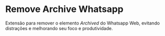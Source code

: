 # Remove Archive Whatsapp

Extensão para remover o elemento _Archived_ do Whatsapp Web, evitando distrações e melhorando seu foco e produtividade.


